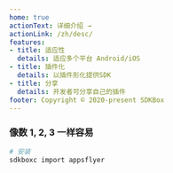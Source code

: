 ```yaml
---
home: true
actionText: 详细介绍 →
actionLink: /zh/desc/
features:
- title: 适应性
  details: 适应多个平台 Android/iOS
- title: 插件化
  details: 以插件形化提供SDK
- title: 分享
  details: 开发者可分享自己的插件
footer: Copyright © 2020-present SDKBox
---
```


### 像数 1, 2, 3 一样容易

``` bash
# 安装
sdkboxc import appsflyer
```
